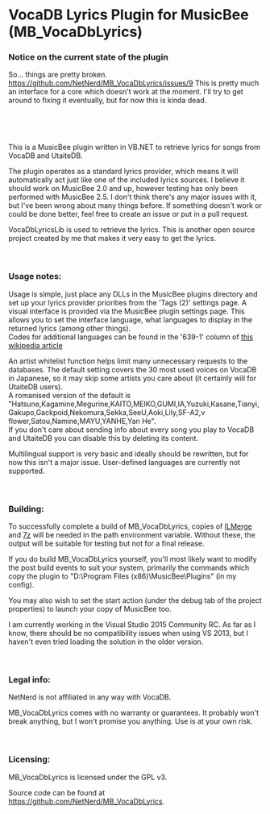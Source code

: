 # VocaDB Lyrics Plugin for MusicBee (MB_VocaDbLyrics)

### Notice on the current state of the plugin
So... things are pretty broken. https://github.com/NetNerd/MB_VocaDbLyrics/issues/9
This is pretty much an interface for a core which doesn't work at the moment. I'll try to get around to fixing it eventually, but for now this is kinda dead.

&nbsp;

&nbsp;

This is a MusicBee plugin written in VB.NET to retrieve lyrics for songs from VocaDB and UtaiteDB.

The plugin operates as a standard lyrics provider, which means it will automatically act just like one of the included lyrics sources. I believe it should work on MusicBee 2.0 and up, however testing has only been performed with MusicBee 2.5.
I don't think there's any major issues with it, but I've been wrong about many things before. If something doesn't work or could be done better, feel free to create an issue or put in a pull request.

VocaDbLyricsLib is used to retrieve the lyrics. This is another open source project created by me that makes it very easy to get the lyrics.

　

### Usage notes:
Usage is simple, just place any DLLs in the MusicBee plugins directory and set up your lyrics provider priorities from the 'Tags (2)' settings page.
A visual interface is provided via the MusicBee plugin settings page. This allows you to set the interface language, what languages to display in the returned lyrics (among other things).  
Codes for additional languages can be found in the '639-1' column of [this wikipedia article](https://en.wikipedia.org/wiki/List_of_ISO_639-1_codes)

An artist whitelist function helps limit many unnecessary requests to the databases. The default setting covers the 30 most used voices on VocaDB in Japanese, so it may skip some artists you care about (it certainly will for UtaiteDB users).  
A romanised version of the default is "Hatsune,Kagamine,Megurine,KAITO,MEIKO,GUMI,IA,Yuzuki,Kasane,Tianyi,Gakupo,Gackpoid,Nekomura,Sekka,SeeU,Aoki,Lily,SF-A2,v flower,Satou,Namine,MAYU,YANHE,Yan He".  
If you don't care about sending info about every song you play to VocaDB and UtaiteDB you can disable this by deleting its content.

Multilingual support is very basic and ideally should be rewritten, but for now this isn't a major issue.
User-defined languages are currently not supported.

　

### Building:
To successfully complete a build of MB_VocaDbLyrics, copies of [ILMerge](http://research.microsoft.com/en-us/people/mbarnett/ilmerge.aspx) and [7z](http://www.7-zip.org/) will be needed in the path environment variable. Without these, the output will be suitable for testing but not for a final release.

If you do build MB_VocaDbLyrics yourself, you'll most likely want to modify the post build events to suit your system, primarily the commands which copy the plugin to "D:\Program Files (x86)\MusicBee\Plugins" (in my config).

You may also wish to set the start action (under the debug tab of the project properties) to launch your copy of MusicBee too.

I am currently working in the Visual Studio 2015 Community RC. As far as I know, there should be no compatibility issues when using VS 2013, but I haven't even tried loading the solution in the older version.

　

### Legal info:
NetNerd is not affiliated in any way with VocaDB.

MB_VocaDbLyrics comes with no warranty or guarantees. It probably won't break anything, but I won't promise you anything. Use is at your own risk.

　

### Licensing:
MB_VocaDbLyrics is licensed under the GPL v3.

Source code can be found at https://github.com/NetNerd/MB_VocaDbLyrics.

